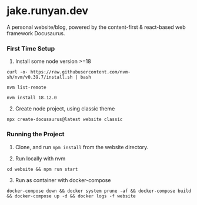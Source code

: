 # jake.runyan.dev
A personal website/blog, powered by the content-first &amp; react-based web framework Docusaurus.

### First Time Setup

1. Install some node version >=18

`curl -o- https://raw.githubusercontent.com/nvm-sh/nvm/v0.39.7/install.sh | bash`

`nvm list-remote`

`nvm install 18.12.0`

2. Create node project, using classic theme

`npx create-docusaurus@latest website classic`

### Running the Project

1. Clone, and run `npm install` from the website directory.

2. Run locally with nvm

`cd website && npm run start`

3. Run as container with docker-compose

`docker-compose down && docker system prune -af && docker-compose build && docker-compose up -d && docker logs -f website`
